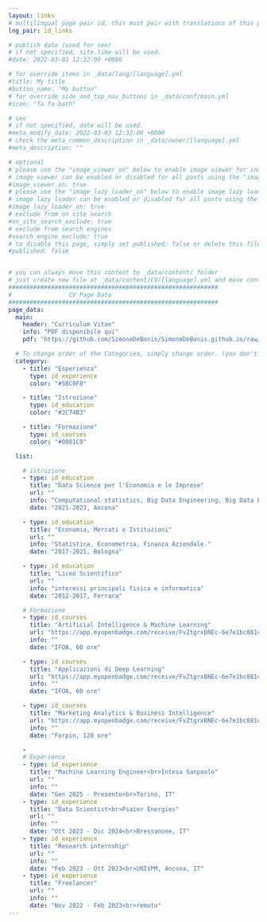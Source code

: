 ```yaml
---
layout: links
# multilingual page pair id, this must pair with translations of this page. (This name must be unique)
lng_pair: id_links

# publish date (used for seo)
# if not specified, site.time will be used.
#date: 2022-03-03 12:32:00 +0000

# for override items in _data/lang/[language].yml
#title: My title
#button_name: "My button"
# for override side_and_top_nav_buttons in _data/conf/main.yml
#icon: "fa fa-bath"

# seo
# if not specified, date will be used.
#meta_modify_date: 2022-03-03 12:32:00 +0000
# check the meta_common_description in _data/owner/[language].yml
#meta_description: ""

# optional
# please use the "image_viewer_on" below to enable image viewer for individual pages or posts (_posts/ or [language]/_posts folders).
# image viewer can be enabled or disabled for all posts using the "image_viewer_posts: true" setting in _data/conf/main.yml.
#image_viewer_on: true
# please use the "image_lazy_loader_on" below to enable image lazy loader for individual pages or posts (_posts/ or [language]/_posts folders).
# image lazy loader can be enabled or disabled for all posts using the "image_lazy_loader_posts: true" setting in _data/conf/main.yml.
#image_lazy_loader_on: true
# exclude from on site search
#on_site_search_exclude: true
# exclude from search engines
#search_engine_exclude: true
# to disable this page, simply set published: false or delete this file
#published: false


# you can always move this content to _data/content/ folder
# just create new file at _data/content/CV/[language].yml and move content below.
###########################################################
#                CV Page Data
###########################################################
page_data:
  main:
    header: "Curriculum Vitae"
    info: "PDF disponibile qui"
    pdf: "https://github.com/SimoneDeBonis/SimoneDeBonis.github.io/raw/main/assets/pdf/CV_Simone_De_Bonis_ita.pdf"

  # To change order of the Categories, simply change order. (you don't need to change list order.)
  category:
    - title: "Esperienza"
      type: id_experience
      color: "#5BC0F8"

    - title: "Istruzione"
      type: id_education
      color: "#2C74B3"

    - title: "Formazione"
      type: id_courses
      color: "#0081C9"

  list:

    # istruzione
    - type: id_education
      title: "Data Science per l'Economia e le Imprese"
      url: ""
      info: "Computational statistics, Big Data Engineering, Big Data Econometrics."
      date: "2021-2023, Ancona"

    - type: id_education
      title: "Economia, Mercati e Istituzioni"
      url: ""
      info: "Statistica, Econometria, Finanza Aziendale."
      date: "2017-2021, Bologna"

    - type: id_education
      title: "Liceo Scientifico"
      url: ""
      info: "interessi principali fisica e informatica"
      date: "2012-2017, Ferrara"

    # Formazione
    - type: id_courses
      title: "Artificial Intelligence & Machine Learning"
      url: "https://app.myopenbadge.com/receive/FvZtgrxBNEc-6e7e1bc881c70fd0eeed0ab7f35f3b0c-d3m8KeZqx-51641983520/heIx-44b5361112e0b13a7cb64e3e1a062ef0-lqmF5u7A-8/public"
      info: ""
      date: "IFOA, 60 ore"

    - type: id_courses
      title: "Applicazioni di Deep Learning"
      url: "https://app.myopenbadge.com/receive/FvZtgrxBNEc-6e7e1bc881c70fd0eeed0ab7f35f3b0c-d3m8KeZqx-51641983520/BiIfnvezJ-0034b39650acd254eb26916bcabc6800-3cUvBJxMthsm-2/public"
      info: ""
      date: "IFOA, 60 ore"

    - type: id_courses
      title: "Marketing Analytics & Business Intelligence"
      url: "https://app.myopenbadge.com/receive/FvZtgrxBNEc-6e7e1bc881c70fd0eeed0ab7f35f3b0c-d3m8KeZqx-51641983520/grhHFS-9be5fb854c73a297d744009314116fbc-9NvfF3GcXQ-2/public"
      info: ""
      date: "Forpin, 120 ore"

    -
    # Experience
    - type: id_experience
      title: "Machine Learning Engineer<br>Intesa Sanpaolo"
      url: ""
      info: ""
      date: "Gen 2025 - Presente<br>Torino, IT"
    - type: id_experience
      title: "Data Scientist<br>Psaier Energies"
      url: ""
      info: ""
      date: "Ott 2023 - Dic 2024<br>Bressanone, IT"
    - type: id_experience
      title: "Research internship"
      url: ""
      info: ""
      date: "Feb 2023 - Ott 2023<br>UNIVPM, Ancona, IT"
    - type: id_experience
      title: "Freelancer"
      url: ""
      info: ""
      date: "Nov 2022 - Feb 2023<br>remoto"
---
```

